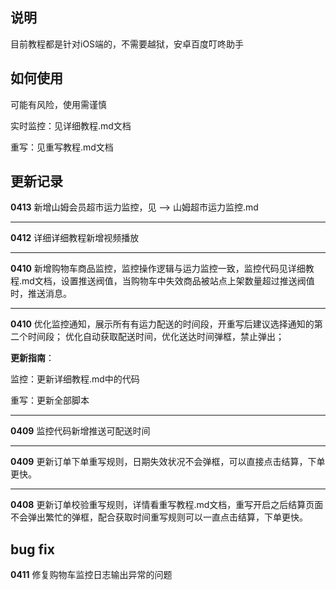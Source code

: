 ## 说明
目前教程都是针对iOS端的，不需要越狱，安卓百度叮咚助手

## 如何使用
可能有风险，使用需谨慎

实时监控：见详细教程.md文档

重写：见重写教程.md文档
## 更新记录

**0413** 新增山姆会员超市运力监控，见 --> 山姆超市运力监控.md

---
**0412** 详细详细教程新增视频播放

---

**0410** 新增购物车商品监控，监控操作逻辑与运力监控一致，监控代码见详细教程.md文档，设置推送阀值，当购物车中失效商品被站点上架数量超过推送阀值时，推送消息。

---

**0410** 优化监控通知，展示所有有运力配送的时间段，开重写后建议选择通知的第二个时间段；
优化自动获取配送时间，优化送达时间弹框，禁止弹出；

**更新指南**：

监控：更新详细教程.md中的代码

重写：更新全部脚本

---

**0409** 监控代码新增推送可配送时间

---

**0409** 更新订单下单重写规则，日期失效状况不会弹框，可以直接点击结算，下单更快。

---
**0408** 更新订单校验重写规则，详情看重写教程.md文档，重写开启之后结算页面不会弹出繁忙的弹框，配合获取时间重写规则可以一直点击结算，下单更快。

## bug fix
**0411** 修复购物车监控日志输出异常的问题